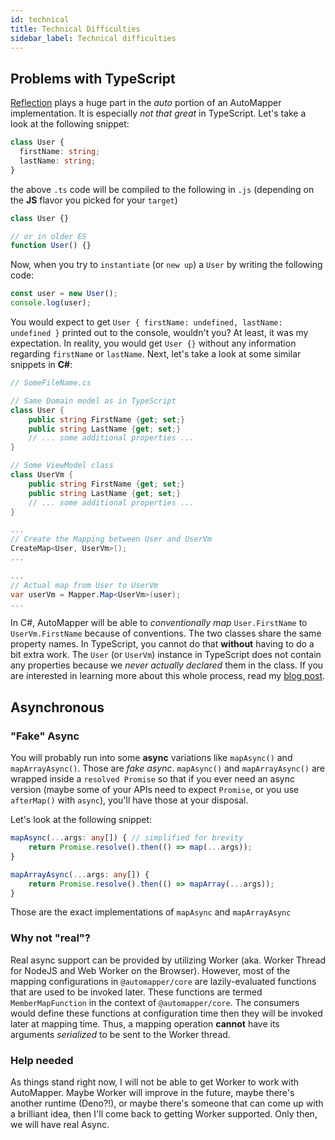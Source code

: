 ```yaml
---
id: technical
title: Technical Difficulties
sidebar_label: Technical difficulties
---
```


## Problems with TypeScript

[Reflection](<https://en.wikipedia.org/wiki/Reflection_(computer_programming)>) plays a huge part in the _auto_ portion of an AutoMapper implementation. It is especially _not that great_ in TypeScript. Let's take a look at the following snippet:

```typescript
class User {
  firstName: string;
  lastName: string;
}
```

the above `.ts` code will be compiled to the following in `.js` (depending on the **JS** flavor you picked for your `target`)

```javascript
class User {}

// or in older ES
function User() {}
```

Now, when you try to `instantiate` (or `new up`) a `User` by writing the following code:

```typescript
const user = new User();
console.log(user);
```

You would expect to get `User { firstName: undefined, lastName: undefined }` printed out to the console, wouldn't you? At least, it was my expectation. In reality, you would get `User {}` without any information regarding `firstName` or `lastName`. Next, let's take a look at some similar snippets in **C#**:

```csharp
// SomeFileName.cs

// Same Domain model as in TypeScript
class User {
    public string FirstName {get; set;}
    public string LastName {get; set;}
    // ... some additional properties ...
}

// Some ViewModel class
class UserVm {
    public string FirstName {get; set;}
    public string LastName {get; set;}
    // ... some additional properties ...
}

...
// Create the Mapping between User and UserVm
CreateMap<User, UserVm>();
...

...
// Actual map from User to UserVm
var userVm = Mapper.Map<UserVm>(user);
...
```

In C#, AutoMapper will be able to _conventionally map_ `User.FirstName` to `UserVm.FirstName` because of conventions. The two classes share the same property names. In TypeScript, you cannot do that **without** having to do a bit extra work. The `User` (or `UserVm`) instance in TypeScript does not contain any properties because we _never actually declared_ them in the class. If you are interested in learning more about this whole process, read my [blog post](https://nartc.netlify.com/blogs/automapper-typescript/).

## Asynchronous

### "Fake" Async

You will probably run into some **async** variations like `mapAsync()` and `mapArrayAsync()`. Those are _fake async_. `mapAsync()` and `mapArrayAsync()` are wrapped inside a `resolved Promise` so that if you ever need an async version (maybe some of your APIs need to expect `Promise`, or you use `afterMap()` with `async`), you'll have those at your disposal.

Let's look at the following snippet:

```typescript
mapAsync(...args: any[]) { // simplified for brevity
    return Promise.resolve().then(() => map(...args));
}

mapArrayAsync(...args: any[]) {
    return Promise.resolve().then(() => mapArray(...args));
}
```

Those are the exact implementations of `mapAsync` and `mapArrayAsync`

### Why not "real"?

Real async support can be provided by utilizing Worker (aka. Worker Thread for NodeJS and Web Worker on the Browser). However, most of the mapping configurations in `@automapper/core` are lazily-evaluated functions that are used to be invoked later. These functions are termed `MemberMapFunction` in the context of `@automapper/core`. The consumers would define these functions at configuration time then they will be invoked later at mapping time. Thus, a mapping operation **cannot** have its arguments _serialized_ to be sent to the Worker thread.

### Help needed

As things stand right now, I will not be able to get Worker to work with AutoMapper. Maybe Worker will improve in the future, maybe there's another runtime (Deno?!), or maybe there's someone that can come up with a brilliant idea, then I'll come back to getting Worker supported. Only then, we will have real Async.
